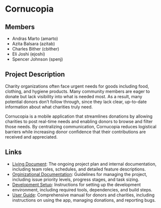 # Cornucopia

## Members

- Andras Marto (amarto)
- Azita Balsara (azitab)
- Charles Bither (cbither)
- Eli Joshi (ejoshi)
- Spencer Johnson (spenj)

## Project Description

Charity organizations often face urgent needs for goods including food, clothing, and hygiene products. Many community members are eager to donate but lack visibility into what is needed most. As a result, many potential donors don’t follow through, since they lack clear, up-to-date information about what charities truly need.

Cornucopia is a mobile application that streamlines donations by allowing charities to post real-time needs and enabling donors to browse and filter those needs. By centralizing communication, Cornucopia reduces logistical barriers while increasing donor confidence that their contributions are received and appreciated.

## Links

- [Living Document](https://docs.google.com/document/d/1MNm4lgE8vIqCnj3oJq1o6MpgDq2Q1TAc0yENPEfM0sc/edit?tab=t.0#heading=h.a9qxd8i05pbz): The ongoing project plan and internal documentation, including team roles, schedules, and detailed feature descriptions.
- [Orginizational Documentation](https://docs.google.com/document/d/1w2Ql-3Q95YtEth-4TeeAd_fKIWuH4WNiWsU_rfOtZ9A/edit?tab=t.0#heading=h.wcy407y6cj9p): Guidelines for managing the project, including issue priority levels, progress stages, and task sizing.
- [Development Setup](https://docs.google.com/document/d/1Tqk6vjNawrgG4LFsarCnLGoLLJSEFkyjqfKXvwruRws/edit?tab=t.0): Instructions for setting up the development environment, including required tools, dependencies, and build steps.
- [User Guide](https://docs.google.com/document/d/1MqTERnoD9LHOu0tSDbQ6XOCHUd6v2qrnJ5Y2hdr0Zdg/edit?tab=t.0#heading=h.etdya9eput1e): Comprehensive manual for donors and charities, including instructions on using the app, managing donations, and reporting bugs.
